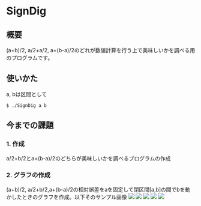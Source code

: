 # SignDig
## 概要
(a+b)/2, a/2+a/2, a+(b-a)/2のどれが数値計算を行う上で美味しいかを調べる用のプログラムです。
## 使いかた
a, bは区間として
```
$ ./SignDig a b
```
## 今までの課題
### 1. 作成
a/2+b/2とa+(b-a)/2のどちらが美味しいかを調べるプログラムの作成
### 2. グラフの作成
(a+b)/2, a/2+b/2,a+(b-a)/2の相対誤差をaを固定して閉区間[a,b]の間でbを動かしたときのグラフを作成。以下そのサンプル画像
![]("https://github.com/flow6852/SignDig/blob/images/SignDig0-1.png")
![]("https://github.com/flow6852/SignDig/blob/images/SignDig-ave.png")
![]("https://github.com/flow6852/SignDig/blob/images/SignDig-ave1.png")
![]("https://github.com/flow6852/SignDig/blob/images/SignDig-ave2.png")
![]("https://github.com/flow6852/SignDig/blob/images/SignDig-3-0.png")
